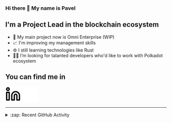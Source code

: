 ### Hi there 👋 My name is Pavel

## I'm a Project Lead in the blockchain ecosystem 

- 🚀 My main project now is Omni Enterprise (WIP)
- 📈 I'm improving my management skills
- ⚙️ I still learning technologies like Rust
- 🧑‍💻 I’m looking for talanted developers who'd like to work with Polkadot ecosystem

## You can find me in
[![website](./img/linkedin-light.svg)](https://www.linkedin.com/in/golovkinpl/)
[![website](./img/linkedin-dark.svg)](https://www.linkedin.com/in/golovkinpl/)

---

<details>
  <summary>:zap: Recent GitHub Activity</summary>
  
<!--START_SECTION:activity-->
1. 🎉 Merged PR [#1148](https://github.com/novasamatech/metadata-portal/pull/1148) in [novasamatech/metadata-portal](https://github.com/novasamatech/metadata-portal)
2. 🗣 Commented on [#1147](https://github.com/novasamatech/metadata-portal/issues/1147#issuecomment-2642212285) in [novasamatech/metadata-portal](https://github.com/novasamatech/metadata-portal)
3. 🎉 Merged PR [#1146](https://github.com/novasamatech/metadata-portal/pull/1146) in [novasamatech/metadata-portal](https://github.com/novasamatech/metadata-portal)
4. 💪 Opened PR [#2](https://github.com/novasamatech/fellowship-observer/pull/2) in [novasamatech/fellowship-observer](https://github.com/novasamatech/fellowship-observer)
5. 🎉 Merged PR [#1](https://github.com/novasamatech/fellowship-observer/pull/1) in [novasamatech/fellowship-observer](https://github.com/novasamatech/fellowship-observer)
<!--END_SECTION:activity-->

</details>
